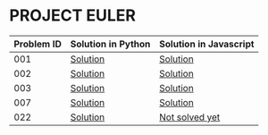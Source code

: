 # PROJECT EULER

| Problem ID | Solution in Python | Solution in Javascript |
| ---------- | ------------------ | ---------------------- |
| 001 | [Solution](https://github.com/Sepehrworklife/projecteulor/blob/sepehr/001/001.py) | [Solution](https://github.com/Sepehrworklife/projecteulor/blob/sepehr/001/001.js) |
| 002 | [Solution](https://github.com/Sepehrworklife/projecteulor/blob/sepehr/002/002.py) | [Solution](https://github.com/Sepehrworklife/projecteulor/blob/sepehr/002/002.js) |
| 003 | [Solution](https://github.com/Sepehrworklife/projecteulor/blob/sepehr/003/003.py) | [Solution](https://github.com/Sepehrworklife/projecteulor/blob/sepehr/003/003.js) |
| 007 | [Solution](https://github.com/Sepehrworklife/projecteulor/blob/sepehr/007/007.py) | [Solution](https://github.com/Sepehrworklife/projecteulor/blob/sepehr/007/007.js) |
| 022 | [Solution](https://github.com/Sepehrworklife/projecteulor/blob/sepehr/022/022.py) | [Not solved yet](#) |

